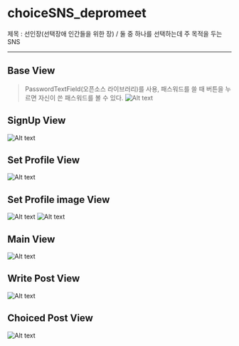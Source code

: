 # choiceSNS_depromeet
제목 : 선인장(선택장애 인간들을 위한 장) / 둘 중 하나를 선택하는데 주 목적을 두는 SNS

- - -

## Base View
> PasswordTextField(오픈소스 라이브러리)를 사용, 패스워드를 쓸 때 버튼을 누르면 자신이 쓴 패스워드를 볼 수 있다.
![Alt text](/Screenshot/imgSignIn.png)

## SignUp View
![Alt text](/Screenshot/imgSignUp.png)

## Set Profile View
![Alt text](/Screenshot/imgSetProfile.png)

## Set Profile image View
![Alt text](/Screenshot/imgSetImage.png)
![Alt text](/Screenshot/imgCropper.png)

## Main View
![Alt text](/Screenshot/imgPosts.png)

## Write Post View
![Alt text](/Screenshot/imgWritePost.png)

## Choiced Post View
![Alt text](/Screenshot/imgChoicedPost.png)
